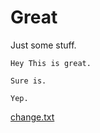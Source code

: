 # Great

Just some stuff.

    Hey This is great.

    Sure is.

    Yep.

[change.txt](# "save:")

